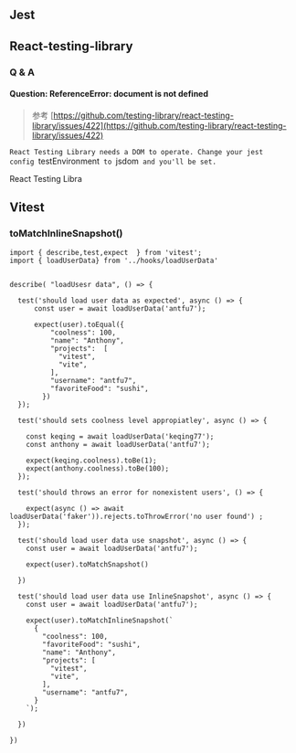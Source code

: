 
## Jest

## React-testing-library

### Q & A

#### Question: ReferenceError: document is not defined

> 参考 [https://github.com/testing-library/react-testing-library/issues/422](https://github.com/testing-library/react-testing-library/issues/422)

`React Testing Library needs a DOM to operate. Change your jest config `testEnvironment` to `jsdom` and you'll be set.`

React Testing Libra



## Vitest


### toMatchInlineSnapshot()

```tsx
import { describe,test,expect  } from 'vitest';
import { loadUserData} from '../hooks/loadUserData'


describe( "loadUsesr data", () => {

  test('should load user data as expected', async () => {
      const user = await loadUserData('antfu7');

      expect(user).toEqual({
          "coolness": 100,
          "name": "Anthony",
          "projects":  [
            "vitest",
            "vite",
          ],
          "username": "antfu7",
          "favoriteFood": "sushi",
        })
  });

  test('should sets coolness level appropiatley', async () => {

    const keqing = await loadUserData('keqing77');
    const anthony = await loadUserData('antfu7'); 

    expect(keqing.coolness).toBe(1);
    expect(anthony.coolness).toBe(100);
  });

  test('should throws an error for nonexistent users', () => {

    expect(async () => await loadUserData('faker')).rejects.toThrowError('no user found') ;
  });

  test('should load user data use snapshot', async () => {
    const user = await loadUserData('antfu7');

    expect(user).toMatchSnapshot()

  })

  test('should load user data use InlineSnapshot', async () => {
    const user = await loadUserData('antfu7');

    expect(user).toMatchInlineSnapshot(`
      {
        "coolness": 100,
        "favoriteFood": "sushi",
        "name": "Anthony",
        "projects": [
          "vitest",
          "vite",
        ],
        "username": "antfu7",
      }
    `);

  })

})

```